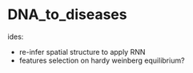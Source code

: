 # DNA_to_diseases


ides:

- re-infer spatial structure to apply RNN
- features selection on hardy weinberg equilibrium?
